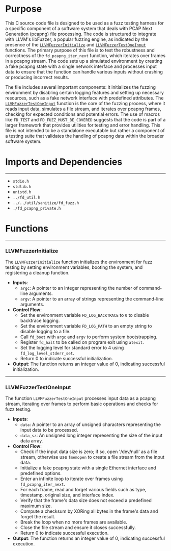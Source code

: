 # Purpose
This C source code file is designed to be used as a fuzz testing harness for a specific component of a software system that deals with PCAP Next Generation (pcapng) file processing. The code is structured to integrate with LLVM's libFuzzer, a popular fuzzing engine, as indicated by the presence of the [`LLVMFuzzerInitialize`](#LLVMFuzzerInitialize) and [`LLVMFuzzerTestOneInput`](#LLVMFuzzerTestOneInput) functions. The primary purpose of this file is to test the robustness and correctness of the `fd_pcapng_iter_next` function, which iterates over frames in a pcapng stream. The code sets up a simulated environment by creating a fake pcapng state with a single network interface and processes input data to ensure that the function can handle various inputs without crashing or producing incorrect results.

The file includes several important components: it initializes the fuzzing environment by disabling certain logging features and setting up necessary resources, such as a fake network interface with predefined attributes. The [`LLVMFuzzerTestOneInput`](#LLVMFuzzerTestOneInput) function is the core of the fuzzing process, where it reads input data, simulates a file stream, and iterates over pcapng frames, checking for expected conditions and potential errors. The use of macros like `FD_TEST` and `FD_FUZZ_MUST_BE_COVERED` suggests that the code is part of a larger framework that provides utilities for testing and error handling. This file is not intended to be a standalone executable but rather a component of a testing suite that validates the handling of pcapng data within the broader software system.
# Imports and Dependencies

---
- `stdio.h`
- `stdlib.h`
- `unistd.h`
- `../fd_util.h`
- `../../util/sanitize/fd_fuzz.h`
- `./fd_pcapng_private.h`


# Functions

---
### LLVMFuzzerInitialize<!-- {{#callable:LLVMFuzzerInitialize}} -->
The `LLVMFuzzerInitialize` function initializes the environment for fuzz testing by setting environment variables, booting the system, and registering a cleanup function.
- **Inputs**:
    - `argc`: A pointer to an integer representing the number of command-line arguments.
    - `argv`: A pointer to an array of strings representing the command-line arguments.
- **Control Flow**:
    - Set the environment variable `FD_LOG_BACKTRACE` to `0` to disable backtrace logging.
    - Set the environment variable `FD_LOG_PATH` to an empty string to disable logging to a file.
    - Call `fd_boot` with `argc` and `argv` to perform system bootstrapping.
    - Register `fd_halt` to be called on program exit using `atexit`.
    - Set the logging level for standard error to 4 using `fd_log_level_stderr_set`.
    - Return 0 to indicate successful initialization.
- **Output**: The function returns an integer value of 0, indicating successful initialization.


---
### LLVMFuzzerTestOneInput<!-- {{#callable:LLVMFuzzerTestOneInput}} -->
The function `LLVMFuzzerTestOneInput` processes input data as a pcapng stream, iterating over frames to perform basic operations and checks for fuzz testing.
- **Inputs**:
    - `data`: A pointer to an array of unsigned characters representing the input data to be processed.
    - `data_sz`: An unsigned long integer representing the size of the input data array.
- **Control Flow**:
    - Check if the input data size is zero; if so, open '/dev/null' as a file stream, otherwise use `fmemopen` to create a file stream from the input data.
    - Initialize a fake pcapng state with a single Ethernet interface and predefined options.
    - Enter an infinite loop to iterate over frames using `fd_pcapng_iter_next`.
    - For each frame, read and forget various fields such as type, timestamp, original size, and interface index.
    - Verify that the frame's data size does not exceed a predefined maximum size.
    - Compute a checksum by XORing all bytes in the frame's data and forget the result.
    - Break the loop when no more frames are available.
    - Close the file stream and ensure it closes successfully.
    - Return 0 to indicate successful execution.
- **Output**: The function returns an integer value of 0, indicating successful execution.


